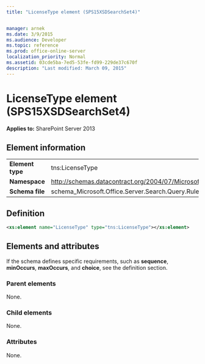 ```yaml
---
title: "LicenseType element (SPS15XSDSearchSet4)"


manager: arnek
ms.date: 3/9/2015
ms.audience: Developer
ms.topic: reference
ms.prod: office-online-server
localization_priority: Normal
ms.assetid: 03cde5ba-7ed5-53fe-fd99-229de37c670f
description: "Last modified: March 09, 2015"
---
```


# LicenseType element (SPS15XSDSearchSet4)

 
  
 **Applies to:** SharePoint Server 2013
  
## Element information

|||
|:-----|:-----|
|**Element type** <br/> |tns:LicenseType  <br/> |
|**Namespace** <br/> |http://schemas.datacontract.org/2004/07/Microsoft.Office.Server.Search.Query.Rules  <br/> |
|**Schema file** <br/> |schema_Microsoft.Office.Server.Search.Query.Rules.xsd  <br/> |
   
## Definition

```XML
<xs:element name="LicenseType" type="tns:LicenseType"></xs:element>

```

## Elements and attributes

If the schema defines specific requirements, such as **sequence**, **minOccurs**, **maxOccurs**, and **choice**, see the definition section. 
  
### Parent elements

None.
  
### Child elements

None.
  
### Attributes

None.
  

